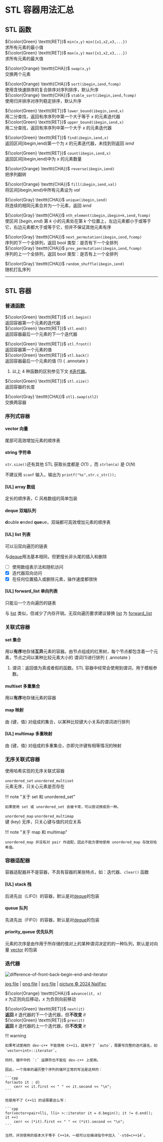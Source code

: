 # STL 容器用法汇总

## STL 函数

${\color{Green} \texttt{RET}}$ `min(x,y)` `min({x1,x2,x3,...})`  
求所有元素的最小值  
${\color{Green} \texttt{RET}}$ `max(x,y)` `max({x1,x2,x3,...})`  
求所有元素的最大值

${\color{Orange} \texttt{CHA}}$ `swap(x,y)`  
交换两个元素

${\color{Orange} \texttt{CHA}}$ `sort(ibegin,iend,fcomp)`  
使用含快速排序的复合排序对序列排序，默认升序  
${\color{Orange} \texttt{CHA}}$ `stable_sort(ibegin,iend,fcomp)`  
使用归并排序对序列稳定排序，默认升序

${\color{Green} \texttt{RET}}$ `lower_bound(ibegin,iend,x)`  
用二分查找，返回有序序列中第一个大于等于 $x$ 的元素迭代器  
${\color{Green} \texttt{RET}}$ `upper_bound(ibegin,iend,x)`  
用二分查找，返回有序序列中第一个大于 $x$ 的元素迭代器

${\color{Green} \texttt{RET}}$ `find(ibegin,iend,x)`  
返回区间[ibegin,iend)第一个为 $x$ 的元素迭代器，未找到则返回 $iend$

${\color{Green} \texttt{RET}}$ `count(ibegin,iend,x)`  
返回区间[ibegin,iend)中为 $x$ 的元素数量

${\color{Orange} \texttt{CHA}}$ `reverse(ibegin,iend)`  
把序列翻转

${\color{Orange} \texttt{CHA}}$ `fill(ibegin,iend,val)`  
将区间[ibegin,iend)中所有元素设为 $val$

${\color{Gray} \texttt{CHA}}$ `unique(ibegin,iend)`  
将连续的相同元素合并为一个元素，返回 $iend$

${\color{Gray} \texttt{CHA}}$ `nth_element(ibegin,ibegin+k,iend,fcomp)`  
使区间 $[begin,end)$ 第 $k$ 小的元素处在第 $k$ 个位置上，左边元素都小于或等于它，右边元素都大于或等于它，但并不保证其他元素有序

${\color{Gray} \texttt{CHA}}$ `next_permutation(ibegin,iend,fcomp)`  
序列的下一个全排列，返回 bool 类型：是否有下一个全排列  
${\color{Gray} \texttt{CHA}}$ `prev_permutation(ibegin,iend,fcomp)`  
序列的上一个全排列，返回 bool 类型：是否有上一个全排列

${\color{Gray} \texttt{CHA}}$ `random_shuffle(ibegin,iend)`  
随机打乱序列

---

## STL 容器

### 普通函数

${\color{Green} \texttt{RET}}$ `stl.begin()`  
返回容器第一个元素的迭代器  
${\color{Green} \texttt{RET}}$ `stl.end()`  
返回容器最后一个元素的下一个迭代器

${\color{Green} \texttt{RET}}$ `stl.front()`  
返回容器第一个元素的值  
${\color{Green} \texttt{RET}}$ `stl.back()`  
返回容器最后一个元素的值 (1)
{ .annotate }

1.  以上 $4$ 种函数的区别参见下文 [#迭代器](#迭代器)。

${\color{Green} \texttt{RET}}$ `stl.size()`  
返回容器的长度

${\color{Gray} \texttt{CHA}}$ `stl1.swap(stl2)`  
交换两容器

### 序列式容器

#### vector 向量

尾部可高效增加元素的顺序表

#### string 字符串

`str.size()`还有其他 STL 获取长度都是 $O(1)$ ，而 `strlen(a)` 是 $O(N)$

不建议用 `scanf` 输入，输出为 `printf("%s",str.c_str());`

#### [UL] array 数组

定长的顺序表，C 风格数组的简单包装

#### deque 双端队列

**d**ouble **e**nded **que**ue，双端都可高效增加元素的顺序表

#### [UL] list 列表

可以沿双向遍历的链表

与[deque](#deque-双端队列)用法基本相同，但更擅长非头尾的插入和删除  

- [ ] 使用数组表示法和随机访问
- [x] 迭代器双向访问
- [x] 在任何位置插入或删除元素，操作速度都很快

#### [UL] forward_list 单向列表

只能沿一个方向遍历的链表

与 [list](#ul-list-列表) 类似，但减少了内存开销。无双向遍历要求建议替换 [list](#ul-list-列表) 为 [forward_list](#ul-forward_list-单向列表)

### 关联式容器

#### set 集合

用以**有序**地存储**互异**元素的容器。由节点组成的红黑树，每个节点都包含着一个元素，节点之间以某种比较元素大小的 谓词(1)进行排列
{ .annotate }

1.  谓词：返回值为真或者假的函数。STL 容器中经常会使用到谓词，用于模板参数。

#### multiset 多重集合

用以**有序**地存储元素的容器

#### map 映射

由 {键，值} 对组成的集合，以某种比较键大小关系的谓词进行排列

#### [UL] multimap 多重映射

由 {键，值} 对组成的多重集合，亦即允许键有相等情况的映射

### 无序关联式容器

使用哈希实现的无序关联式容器

`unordered_set` `unordered_multiset`  
元素无序，只关心元素是否存在

!!! note "关于 set 和 unordered_set"

    如果使用 set 或 unordered_set 会被卡常，可以尝试换成另一种。

`unordered_map` `unordered_multimap`  
键 (key) 无序，只关心键与值的对应关系

!!! note "关于 map 和 multimap"

    unordered_map 并没有对 pair 作适配，因此不能方便地使用 unordered_map 存放双哈希值。

### 容器适配器

容器适配器并不是容器，不具有容器的某些特点，如：迭代器、`clear()` 函数

#### [UL] stack 栈

后进先出（LIFO）的容器，默认是对[deque](#deque-双端队列)的包装

#### queue 队列

先进先出（FIFO）的容器，默认是对[deque](#deque-双端队列)的包装

#### priority_queue 优先队列

元素的次序是由作用于所存储的值对上的某种谓词决定的的一种队列，默认是对向量 [vector](#vector-向量) 的包装

### 迭代器

![difference-of-front-back-begin-end-and-iterator](stlrqyfhz/iterator.jpg)

[jpg file](stlrqyfhz/iterator.jpg) | [png file](stlrqyfhz/iterator.png) | [svg file](stlrqyfhz/iterator.svg) | [picture © 2024 NailFec](https://nailfec.github.io/NailFecDoc/)

${\color{Orange} \texttt{CHA}}$ `advance(it, x)`  
$x$ 为正则向后移动，$x$ 为负则向前移动

${\color{Green} \texttt{RET}}$ `next(it)`  
**返回** $it$ 迭代器的下一个迭代器，但**不改变** $it$  
${\color{Green} \texttt{RET}}$ `prev(it)`  
**返回** $it$ 迭代器的上一个迭代器，但**不改变** $it$

!!! warning

    如果考试使用的 dev-c++ 不能使用 C++11，就用不了 `auto`，需要写完整的迭代器名，如 `vector<int>::iterator`。
    
    同时，循环中的 `:` 运算符也不能在 dev-c++ 上使用。
    
    因此，一个简单的遍历整个序列的循环正常的写法是这样的：

    ```cpp
    for(auto it : d)
        cerr << it.first << " " << it.second << "\n";
    ```

    但是用不了 C++11 的话需要这么写：

    ```cpp
    for(vector<pair<lli, lli> >::iterator it = d.begin(); it != d.end(); it ++)
        cerr << (*it).first << " " << (*it).second << "\n";
    ```

    当然，评测使用的版本大于等于 C++14，一般可以在编译指令中加入 `-std=c++14`。
